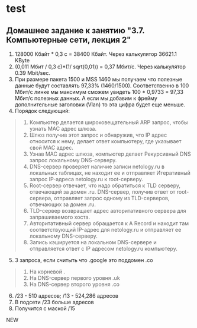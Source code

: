 # test

## Домашнее задание к занятию "3.7. Компьютерные сети, лекция 2"

1. 128000 Кбайт * 0,3 с = 38400 Кбайт. Через калькулятор 36621.1 KByte
2. (0,011 Мбит / 0,3 с)*(1/ sqrt(0,01)) = 0,37 Мбит/с. Через калькулятор 0.39 Mbit/sec.
3. При размере пакета 1500 и MSS 1460 мы получаем что полезные данные будут составлять 97,33% (1460/1500). Соответственно в 100 Мбит/с линке мы максимум сможем увидеть 100 * 0,9733 = 97,33 Мбит/с полезных данных. А если мы добавим к фрейму дополнительные заголовки (Vlan) то эта цифра будет еще меньше.
4. Порядок следующий:

>1. Компьютер делается широковещательный ARP запрос, чтобы узнать MAC адрес шлюза.
>2. Шлюз получив этот запрос и обнаружив, что IP адрес относится к нему, делает ответ компьютеру, где указывает свой MAC адрес.
>3. Узнав MAC адрес шлюза, компьютер делает Рекурсивный DNS запрос локальному DNS-серверу.
>4. DNS-сервер проверяет наличие записи netology.ru в локальных таблицах, не находит ее и отправляет Итеративный запрос IP-адреса netology.ru к root-серверу.
>5. Root-сервер отвечает, что надо обратиться к TLD серверу, отвечающий за домен .ru. DNS-сервер, получив ответ от root-сервера, отправляет запрос одному из TLD-серверов, отвечающих за домен .ru.
>6. TLD-сервер возвращает адрес авторитативного сервера для запрашиваемого хоста.
>7. Авторитативный сервер обращается к A Record и находит там соответствующий IP-адрес для netology.ru и отправляет ее локальному DNS-серверу.
>8. Запись кэшируется на локальном DNS-сервере и отправляется ответ с IP адресом netology.ru компьютеру.

5. 3 запроса, если считыть что .google это поддомен .co

>1. На корневой .
>2. На DNS-сервер первого уровня .uk
>3. На DNS-сервер второго уровня .co

6. /23 - 510 адресов; /13 - 524,286 адресов
7. В подсети /23 больше адресов
8. Получится с маской /15

NEW

